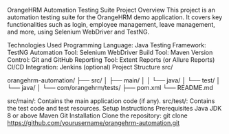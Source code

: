 OrangeHRM Automation Testing Suite
Project Overview
This project is an automation testing suite for the OrangeHRM demo application. It covers key functionalities such as login, employee management, leave management, and more, using Selenium WebDriver and TestNG.

Technologies Used
Programming Language: Java
Testing Framework: TestNG
Automation Tool: Selenium WebDriver
Build Tool: Maven
Version Control: Git and GitHub
Reporting Tool: Extent Reports (or Allure Reports)
CI/CD Integration: Jenkins (optional)
Project Structure
src/

orangehrm-automation/ ├── src/ │ ├── main/ │ │ └── java/ │ └── test/ │ └── java/ │ └── com/orangehrm/tests/ ├── pom.xml └── README.md

src/main/: Contains the main application code (if any).
src/test/: Contains the test code and test resources.
Setup Instructions
Prerequisites
Java JDK 8 or above
Maven
Git
Installation
Clone the repository:
git clone https://github.com/yourusername/orangehrm-automation.git
